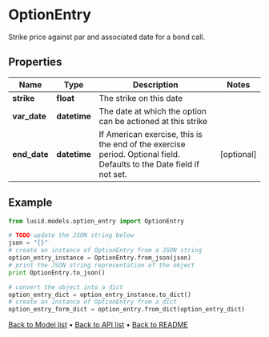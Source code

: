 # OptionEntry

Strike price against par and associated date for a bond call.

## Properties
Name | Type | Description | Notes
------------ | ------------- | ------------- | -------------
**strike** | **float** | The strike on this date | 
**var_date** | **datetime** | The date at which the option can be actioned at this strike | 
**end_date** | **datetime** | If American exercise, this is the end of the exercise period.  Optional field. Defaults to the Date field if not set. | [optional] 

## Example

```python
from lusid.models.option_entry import OptionEntry

# TODO update the JSON string below
json = "{}"
# create an instance of OptionEntry from a JSON string
option_entry_instance = OptionEntry.from_json(json)
# print the JSON string representation of the object
print OptionEntry.to_json()

# convert the object into a dict
option_entry_dict = option_entry_instance.to_dict()
# create an instance of OptionEntry from a dict
option_entry_form_dict = option_entry.from_dict(option_entry_dict)
```
[Back to Model list](../README.md#documentation-for-models) &#8226; [Back to API list](../README.md#documentation-for-api-endpoints) &#8226; [Back to README](../README.md)


